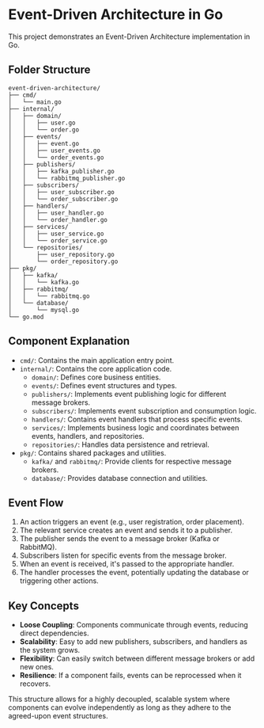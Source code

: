 # Event-Driven Architecture in Go

This project demonstrates an Event-Driven Architecture implementation in Go.

## Folder Structure

```
event-driven-architecture/
├── cmd/
│   └── main.go
├── internal/
│   ├── domain/
│   │   ├── user.go
│   │   └── order.go
│   ├── events/
│   │   ├── event.go
│   │   ├── user_events.go
│   │   └── order_events.go
│   ├── publishers/
│   │   ├── kafka_publisher.go
│   │   └── rabbitmq_publisher.go
│   ├── subscribers/
│   │   ├── user_subscriber.go
│   │   └── order_subscriber.go
│   ├── handlers/
│   │   ├── user_handler.go
│   │   └── order_handler.go
│   ├── services/
│   │   ├── user_service.go
│   │   └── order_service.go
│   └── repositories/
│       ├── user_repository.go
│       └── order_repository.go
├── pkg/
│   ├── kafka/
│   │   └── kafka.go
│   ├── rabbitmq/
│   │   └── rabbitmq.go
│   └── database/
│       └── mysql.go
└── go.mod
```

## Component Explanation

- `cmd/`: Contains the main application entry point.
- `internal/`: Contains the core application code.
  - `domain/`: Defines core business entities.
  - `events/`: Defines event structures and types.
  - `publishers/`: Implements event publishing logic for different message brokers.
  - `subscribers/`: Implements event subscription and consumption logic.
  - `handlers/`: Contains event handlers that process specific events.
  - `services/`: Implements business logic and coordinates between events, handlers, and repositories.
  - `repositories/`: Handles data persistence and retrieval.
- `pkg/`: Contains shared packages and utilities.
  - `kafka/` and `rabbitmq/`: Provide clients for respective message brokers.
  - `database/`: Provides database connection and utilities.

## Event Flow

1. An action triggers an event (e.g., user registration, order placement).
2. The relevant service creates an event and sends it to a publisher.
3. The publisher sends the event to a message broker (Kafka or RabbitMQ).
4. Subscribers listen for specific events from the message broker.
5. When an event is received, it's passed to the appropriate handler.
6. The handler processes the event, potentially updating the database or triggering other actions.

## Key Concepts

- **Loose Coupling**: Components communicate through events, reducing direct dependencies.
- **Scalability**: Easy to add new publishers, subscribers, and handlers as the system grows.
- **Flexibility**: Can easily switch between different message brokers or add new ones.
- **Resilience**: If a component fails, events can be reprocessed when it recovers.

This structure allows for a highly decoupled, scalable system where components can evolve independently as long as they adhere to the agreed-upon event structures.
